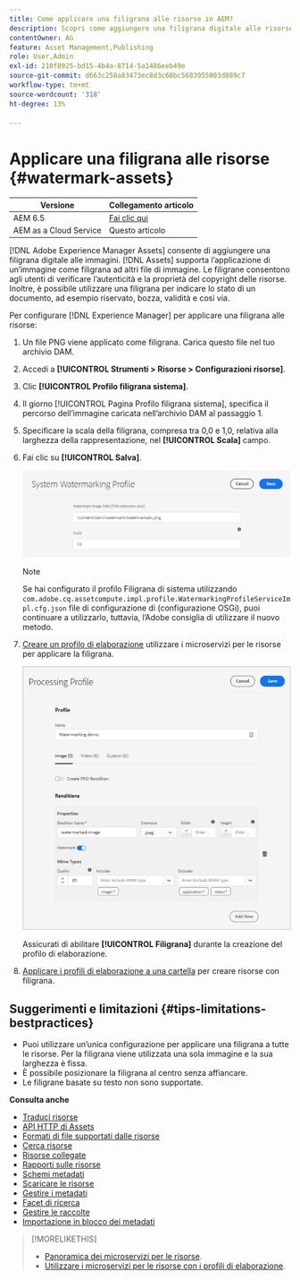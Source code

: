 ```yaml
---
title: Come applicare una filigrana alle risorse in AEM?
description: Scopri come aggiungere una filigrana digitale alle risorse in AEM. Le filigrane consentono agli utenti di verificare l’autenticità e la proprietà del copyright delle risorse.
contentOwner: AG
feature: Asset Management,Publishing
role: User,Admin
exl-id: 210f8925-bd15-4b4a-8714-5a1486eeb49e
source-git-commit: d663c258a83473ec8d3c68bc5683955003d889c7
workflow-type: tm+mt
source-wordcount: '318'
ht-degree: 13%

---
```


# Applicare una filigrana alle risorse {#watermark-assets}

| Versione | Collegamento articolo |
| -------- | ---------------------------- |
| AEM 6.5 | [Fai clic qui](https://experienceleague.adobe.com/docs/experience-manager-65/assets/administer/watermarking.html) |
| AEM as a Cloud Service | Questo articolo |

[!DNL Adobe Experience Manager Assets] consente di aggiungere una filigrana digitale alle immagini. [!DNL Assets] supporta l’applicazione di un’immagine come filigrana ad altri file di immagine. Le filigrane consentono agli utenti di verificare l’autenticità e la proprietà del copyright delle risorse. Inoltre, è possibile utilizzare una filigrana per indicare lo stato di un documento, ad esempio riservato, bozza, validità e così via.

Per configurare [!DNL Experience Manager] per applicare una filigrana alle risorse:

1. Un file PNG viene applicato come filigrana. Carica questo file nel tuo archivio DAM.

1. Accedi a **[!UICONTROL Strumenti > Risorse > Configurazioni risorse]**.

1. Clic **[!UICONTROL Profilo filigrana sistema]**.

1. Il giorno [!UICONTROL Pagina Profilo filigrana sistema], specifica il percorso dell’immagine caricata nell’archivio DAM al passaggio 1.

1. Specificare la scala della filigrana, compresa tra 0,0 e 1,0, relativa alla larghezza della rappresentazione, nel **[!UICONTROL Scala]** campo.

1. Fai clic su **[!UICONTROL Salva]**.

   ![Rilevamento duplicazione risorse](assets/system-watermarking-profile.png)

   >[!NOTE]
   >
   >Se hai configurato il profilo Filigrana di sistema utilizzando `com.adobe.cq.assetcompute.impl.profile.WatermarkingProfileServiceImpl.cfg.json` file di configurazione di (configurazione OSGi), puoi continuare a utilizzarlo, tuttavia, l’Adobe consiglia di utilizzare il nuovo metodo.


1. [Creare un profilo di elaborazione](/help/assets/asset-microservices-configure-and-use.md#create-custom-profile) utilizzare i microservizi per le risorse per applicare la filigrana.

   ![Profilo di elaborazione risorsa per la creazione della filigrana](assets/watermark-processing-profile.png)

   Assicurati di abilitare **[!UICONTROL Filigrana]** durante la creazione del profilo di elaborazione.

1. [Applicare i profili di elaborazione a una cartella](/help/assets/asset-microservices-configure-and-use.md#use-profiles) per creare risorse con filigrana.

## Suggerimenti e limitazioni {#tips-limitations-bestpractices}

* Puoi utilizzare un’unica configurazione per applicare una filigrana a tutte le risorse. Per la filigrana viene utilizzata una sola immagine e la sua larghezza è fissa.
* È possibile posizionare la filigrana al centro senza affiancare.
* Le filigrane basate su testo non sono supportate.

**Consulta anche**

* [Traduci risorse](translate-assets.md)
* [API HTTP di Assets](mac-api-assets.md)
* [Formati di file supportati dalle risorse](file-format-support.md)
* [Cerca risorse](search-assets.md)
* [Risorse collegate](use-assets-across-connected-assets-instances.md)
* [Rapporti sulle risorse](asset-reports.md)
* [Schemi metadati](metadata-schemas.md)
* [Scaricare le risorse](download-assets-from-aem.md)
* [Gestire i metadati](manage-metadata.md)
* [Facet di ricerca](search-facets.md)
* [Gestire le raccolte](manage-collections.md)
* [Importazione in blocco dei metadati](metadata-import-export.md)

>[!MORELIKETHIS]
>
>* [Panoramica dei microservizi per le risorse](/help/assets/asset-microservices-overview.md).
>* [Utilizzare i microservizi per le risorse con i profili di elaborazione](/help/assets/asset-microservices-configure-and-use.md).
